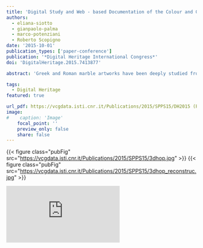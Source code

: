```yaml
---
title: 'Digital Study and Web - based Documentation of the Colour and Gilding on  Ancient Marble Artworks'
authors:
  - eliana-siotto
  - gianpaolo-palma
  - marco-potenziani
  - Roberto Scopigno
date: '2015-10-01'
publication_types: ['paper-conference']
publication: '*Digital Heritage International Congress*'
doi: 'DigitalHeritage.2015.7413877'

abstract: 'Greek and Roman marble artworks have been deeply studied from a typological and stylistic point of view, while there is still a limited knowledge on the pigments, dyes, binders and technical expedients used by Roman artists. In a renewed scientific interest towards the ancient polychromy (colour and gilding), a digital methodological and multidisciplinary approach can provide valuable information to better investigate and understand this fundamental aspect and to get a complete sense on Greek and Roman marble artworks. Following this research direction, the paper proposes a systematic methodological process defined to detect, document and visualize the preserved (and in some cases the digital reconstructed) original colour and gilding on Roman marble sarcophagi (II-IV century AD). The process defines a working pipeline that, starting from the selection of the artefact to study, proposes a set of investigation steps to improve our knowledge of its original painting. These steps include the direct virtual inspection, the archaeological and historical research, the on-site scientific investigation by multispectral imaging, spectroscopic and elemental analysis (eventually supported by micro-invasive techniques performed in laboratory), the accurate polychrome surface acquisition by colour calibrated 2D images. All the data produced are integrated with a high-resolution 3D model to support enhanced analysis and comparison and to create a digital 3D polychrome reconstruction by virtual painting. Finally, all those data are also made accessible on the web by using a cutting edge platform for visual media publication and interactive 3D visualization. This systematic and multidisciplinary process was tested on the so-called "Annona sarcophagus" (Museo Nazionale Romano - Palazzo Massimo, inv. no. 40799).'

tags:
  - Digital Heritage
featured: true

url_pdf: https://vcgdata.isti.cnr.it/Publications/2015/SPPS15/DH2015 (Post) - Digital Study and Web-based Documentation of the Colour and Gilding on Ancient Marble Artworks.pdf
image:
#    caption: 'Image'
    focal_point: ''
    preview_only: false
    share: false
---
```


{{< figure class="pubFig" src="https://vcgdata.isti.cnr.it/Publications/2015/SPPS15/3dhop.jpg" >}}
{{< figure class="pubFig" src="https://vcgdata.isti.cnr.it/Publications/2015/SPPS15/3dhop_reconstruc.jpg" >}}

<div class='embed-container'><iframe src='https://www.youtube.com/embed/8wJ10y65Cz0' frameborder='0' allowfullscreen></iframe></div>
